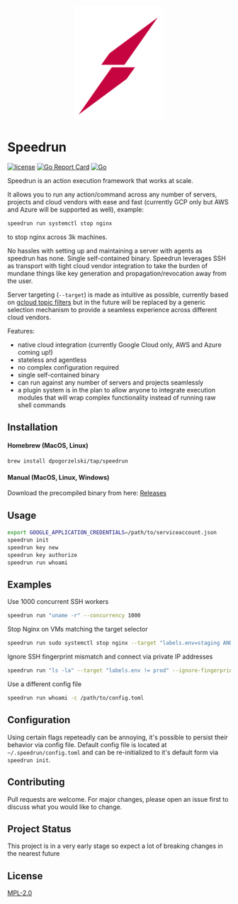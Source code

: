 <p align="center">
  <a rel="nofollow">
    <img src="docs/logo.png?raw=true" width="200" style="max-width:100%;">
  </a>
</p>


# Speedrun
[![license](https://img.shields.io/badge/license-MPL2-blue.svg)](https://github.com/dpogorzelski/speedrun/blob/master/LICENSE)
[![Go Report Card](https://goreportcard.com/badge/github.com/dpogorzelski/speedrun)](https://goreportcard.com/report/github.com/dpogorzelski/speedrun)
[![Go](https://github.com/dpogorzelski/speedrun/actions/workflows/go.yml/badge.svg)](https://github.com/dpogorzelski/speedrun/actions/workflows/go.yml)

Speedrun is an action execution framework that works at scale.

It allows you to run any action/command across any number of servers, projects and cloud vendors with ease and fast (currently GCP only but AWS and Azure will be supported as well), example:

```bash
speedrun run systemctl stop nginx
```

 to stop nginx across 3k machines.

No hassles with setting up and maintaining a server with agents as speedrun has none. Single self-contained binary. Speedrun leverages SSH as transport with tight cloud vendor integration to take the burden of mundane things like key generation and propagation/revocation away from the user.

Server targeting (`--target`) is made as intuitive as possible, currently based on [gcloud topic filters](https://cloud.google.com/sdk/gcloud/reference/topic/filters) but in the future will be replaced by a generic selection mechanism to provide a seamless experience across different cloud vendors.


Features:

* native cloud integration (currently Google Cloud only, AWS and Azure coming up!)
* stateless and agentless
* no complex configuration required
* single self-contained binary
* can run against any number of servers and projects seamlessly
* a plugin system is in the plan to allow anyone to integrate execution modules that will wrap complex functionality instead of running raw shell commands


## Installation

#### Homebrew (MacOS, Linux)
```bash
brew install dpogorzelski/tap/speedrun
```

#### Manual (MacOS, Linux, Windows)
Download the precompiled binary from here: [Releases](https://github.com/dpogorzelski/speedrun/releases)
## Usage

```bash
export GOOGLE_APPLICATION_CREDENTIALS=/path/to/serviceaccount.json
speedrun init
speedrun key new
speedrun key authorize
speedrun run whoami
```

## Examples

Use 1000 concurrent SSH workers

```bash
speedrun run "uname -r" --concurrency 1000
```

Stop Nginx on VMs matching the target selector

```bash
speedrun run sudo systemctl stop nginx --target "labels.env=staging AND labels.app=foobar"
```

Ignore SSH fingerprint mismatch and connect via private IP addresses

```bash
speedrun run "ls -la" --target "labels.env != prod" --ignore-fingerprint --concurrency 1000 --use-private-ip
```

Use a different config file

```bash
speedrun run whoami -c /path/to/config.toml
```

## Configuration

Using certain flags repeteadly can be annoying, it's possible to persist their behavior via config file. Default config file is located at `~/.speedrun/config.toml` and can be re-initialized to it's default form via `speedrun init`.

## Contributing

Pull requests are welcome. For major changes, please open an issue first to discuss what you would like to change.

## Project Status

This project is in a very early stage so expect a lot of breaking changes in the nearest future

## License

[MPL-2.0](LICENSE)
